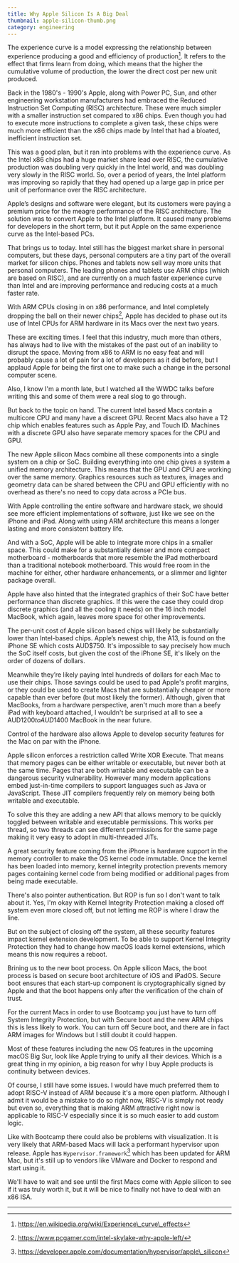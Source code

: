 ```yaml
---
title: Why Apple Silicon Is A Big Deal
thumbnail: apple-silicon-thumb.png
category: engineering
---
```


The experience curve is a model expressing the relationship between experience producing a good and efficiency of production[^1]. It refers to the effect that firms learn from doing, which means that the higher the cumulative volume of production, the lower the direct cost per new unit produced.

Back in the 1980's - 1990's Apple, along with Power PC, Sun, and other engineering workstation manufacturers had embraced the Reduced Instruction Set Computing (RISC) architecture. These were much simpler with a smaller instruction set compared to x86 chips. Even though you had to execute more instructions to complete a given task, these chips were much more efficient than the x86 chips made by Intel that had a bloated, inefficient instruction set.

This was a good plan, but it ran into problems with the experience curve. As the Intel x86 chips had a huge market share lead over RISC, the cumulative production was doubling very quickly in the Intel world, and was doubling very slowly in the RISC world. So, over a period of years, the Intel platform was improving so rapidly that they had opened up a large gap in price per unit of performance over the RISC architecture.

Apple’s designs and software were elegant, but its customers were paying a premium price for the meagre performance of the RISC architecture. The solution was to convert Apple to the Intel platform. It caused many problems for developers in the short term, but it put Apple on the same experience curve as the Intel-based PCs.

That brings us to today. Intel still has the biggest market share in personal computers, but these days, personal computers are a tiny part of the overall market for silicon chips. Phones and tablets now sell way more units that personal computers. The leading phones and tablets use ARM chips (which are based on RISC), and are currently on a much faster experience curve than Intel and are improving performance and reducing costs at a much faster rate.

With ARM CPUs closing in on x86 performance, and Intel completely dropping the ball on their newer chips[^2], Apple has decided to phase out its use of Intel CPUs for ARM hardware in its Macs over the next two years.

These are exciting times. I feel that this industry, much more than others, has always had to live with the mistakes of the past out of an inability to disrupt the space. Moving from x86 to ARM is no easy feat and will probably cause a lot of pain for a lot of developers as it did before, but I applaud Apple for being the first one to make such a change in the personal computer scene.

Also, I know I'm a month late, but I watched all the WWDC talks before writing this and some of them were a real slog to go through.

But back to the topic on hand. The current Intel based Macs contain a multicore CPU and many have a discreet GPU. Recent Macs also have a T2 chip which enables features such as Apple Pay, and Touch ID. Machines with a discrete GPU also have separate memory spaces for the CPU and GPU.

The new Apple silicon Macs combine all these components into a single system on a chip or SoC. Building everything into one chip gives a system a unified memory architecture. This means that the GPU and CPU are working over the same memory. Graphics resources such as textures, images and geometry data can be shared between the CPU and GPU efficiently with no overhead as there's no need to copy data across a PCIe bus.

With Apple controlling the entire software and hardware stack, we should see more efficient implementations of software, just like we see on the iPhone and iPad. Along with using ARM architecture this means a longer lasting and more consistent battery life.

And with a SoC, Apple will be able to integrate more chips in a smaller space. This could make for a substantially denser and more compact motherboard - motherboards that more resemble the iPad motherboard than a traditional notebook motherboard. This would free room in the machine for either, other hardware enhancements, or a slimmer and lighter package overall.

Apple have also hinted that the integrated graphics of their SoC have better performance than discrete graphics. If this were the case they could drop discrete graphics (and all the cooling it needs) on the 16 inch model MacBook, which again, leaves more space for other improvements.

The per-unit cost of Apple silicon based chips will likely be substantially lower than Intel-based chips. Apple’s newest chip, the A13, is found on the iPhone SE which costs AUD$750. It's impossible to say precisely how much the SoC itself costs, but given the cost of the iPhone SE, it's likely on the order of dozens of dollars.

Meanwhile they’re likely paying Intel hundreds of dollars for each Mac to use their chips. Those savings could be used to pad Apple's profit margins, or they could be used to create Macs that are substantially cheaper or more capable than ever before (but most likely the former). Although, given that MacBooks, from a hardware perspective, aren't much more than a beefy iPad with keyboard attached, I wouldn't be surprised at all to see a AUD$1200 to AUD$1400 MacBook in the near future.

Control of the hardware also allows Apple to develop security features for the Mac on par with the iPhone.

Apple silicon enforces a restriction called Write XOR Execute. That means that memory pages can be either writable or executable, but never both at the same time. Pages that are both writable and executable can be a dangerous security vulnerability. However many modern applications embed just-in-time compilers to support languages such as Java or JavaScript. These JIT compilers frequently rely on memory being both writable and executable.

To solve this they are adding a new API that allows memory to be quickly toggled between writable and executable permissions. This works per thread, so two threads can see different permissions for the same page making it very easy to adopt in multi-threaded JITs.

A great security feature coming from the iPhone is hardware support in the memory controller to make the OS kernel code immutable. Once the kernel has been loaded into memory, kernel integrity protection prevents memory pages containing kernel code from being modified or additional pages from being made executable.

There's also pointer authentication. But ROP is fun so I don't want to talk about it. Yes, I'm okay with Kernel Integrity Protection making a closed off system even more closed off, but not letting me ROP is where I draw the line.

But on the subject of closing off the system, all these security features impact kernel extension development. To be able to support Kernel Integrity Protection they had to change how macOS loads kernel extensions, which means this now requires a reboot.

Brining us to the new boot process. On Apple silicon Macs, the boot process is based on secure boot architecture of iOS and iPadOS. Secure boot ensures that each start-up component is cryptographically signed by Apple and that the boot happens only after the verification of the chain of trust.

For the current Macs in order to use Bootcamp you just have to turn off System Integrity Protection, but with Secure boot and the new ARM chips this is less likely to work. You can turn off Secure boot, and there are in fact ARM images for Windows but I still doubt it could happen.

Most of these features including the new OS features in the upcoming macOS Big Sur, look like Apple trying to unify all their devices. Which is a great thing in my opinion, a big reason for why I buy Apple products is continuity between devices.

Of course, I still have some issues. I would have much preferred them to adopt RISC-V instead of ARM because it's a more open platform. Although I admit it would be a mistake to do so right now, RISC-V is simply not ready but even so, everything that is making ARM attractive right now is applicable to RISC-V especially since it is so much easier to add custom logic.

Like with Bootcamp there could also be problems with visualization. It is very likely that ARM-based Macs will lack a performant hypervisor upon release. Apple has `Hypervisor.framework`[^3] which has been updated for ARM Mac, but it's still up to vendors like VMware and Docker to respond and start using it.

We'll have to wait and see until the first Macs come with Apple silicon to see if it was truly worth it, but it will be nice to finally not have to deal with an x86 ISA.

---

[^1]: https://en.wikipedia.org/wiki/Experience\_curve\_effects

[^2]: https://www.pcgamer.com/intel-skylake-why-apple-left/

[^3]: https://developer.apple.com/documentation/hypervisor/apple\_silicon

